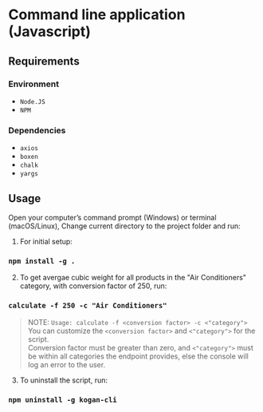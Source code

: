 # Command line application (Javascript)

## Requirements

### Environment

- `Node.JS`
- `NPM`

### Dependencies

- `axios`
- `boxen`
- `chalk`
- `yargs`

## Usage

Open your computer’s command prompt (Windows) or terminal (macOS/Linux), Change current directory to the project folder and run:

1. For initial setup:
### `npm install -g .`  


2. To get avergae cubic weight for all products in the "Air Conditioners" category, with conversion factor of 250, run:
### `calculate -f 250 -c "Air Conditioners"`


> NOTE:  `Usage: calculate -f <conversion factor> -c <"category">`<br /> 
You can customize the `<conversion factor>` and  `<"category">` for the script.<br />
Conversion factor must be greater than zero, and `<"category">` must be within all categories the endpoint provides, else the console will log an error to the user.

3. To uninstall the script, run:
### `npm uninstall -g kogan-cli`


